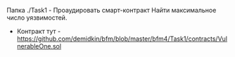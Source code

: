 Папка ./Task1 - Проаудировать смарт-контракт Найти максимальное число уязвимостей.

* Контракт тут - https://github.com/demidkin/bfm/blob/master/bfm4/Task1/contracts/VulnerableOne.sol